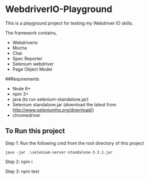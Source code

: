 # WebdriverIO-Playground

This is a playground project for testing my Webdriver IO skills.

The framework contains,
* Webdriverio
* Mocha
* Chai
* Spec Reporter
* Selenium webdriver
* Page Object Model

##Requirements
* Node 6+
* npm 3+
* java (to run selenium-standalone.jar)
* Selenium standalone.jar (download the latest from http://www.seleniumhq.org/download/)
* chromedriver

## To Run this project
Step 1: Run the following cmd from the root directory of this project

`java -jar .\selenium-server-standalone-3.3.1.jar`

Step 2: npm i

Step 3: npm test

